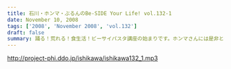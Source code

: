 ```yaml
---
title: 石川・ホンマ・ぶるんのBe-SIDE Your Life! vol.132-1
date: November 10, 2008
tags: ['2008', 'November 2008', 'vol.132']
draft: false
summary: 踊る！荒れる！食生活！ビーサイパスタ講座の始まりです。ホンマさんには是非とも寸胴鍋をプレゼントしたいものです・・・NAMAE
---
```


http://project-phi.ddo.jp/ishikawa/ishikawa132_1.mp3
